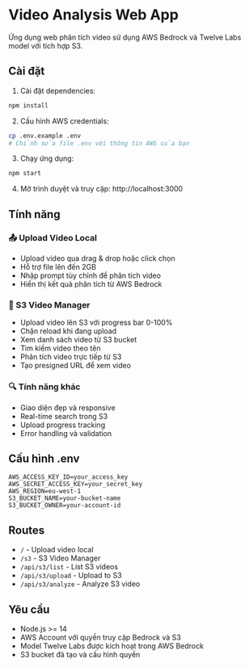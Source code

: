 # Video Analysis Web App

Ứng dụng web phân tích video sử dụng AWS Bedrock và Twelve Labs model với tích hợp S3.

## Cài đặt

1. Cài đặt dependencies:
```bash
npm install
```

2. Cấu hình AWS credentials:
```bash
cp .env.example .env
# Chỉnh sửa file .env với thông tin AWS của bạn
```

3. Chạy ứng dụng:
```bash
npm start
```

4. Mở trình duyệt và truy cập: http://localhost:3000

## Tính năng

### 📤 Upload Video Local
- Upload video qua drag & drop hoặc click chọn
- Hỗ trợ file lên đến 2GB
- Nhập prompt tùy chỉnh để phân tích video
- Hiển thị kết quả phân tích từ AWS Bedrock

### 📁 S3 Video Manager
- Upload video lên S3 với progress bar 0-100%
- Chặn reload khi đang upload
- Xem danh sách video từ S3 bucket
- Tìm kiếm video theo tên
- Phân tích video trực tiếp từ S3
- Tạo presigned URL để xem video

### 🔍 Tính năng khác
- Giao diện đẹp và responsive
- Real-time search trong S3
- Upload progress tracking
- Error handling và validation

## Cấu hình .env

```env
AWS_ACCESS_KEY_ID=your_access_key
AWS_SECRET_ACCESS_KEY=your_secret_key
AWS_REGION=eu-west-1
S3_BUCKET_NAME=your-bucket-name
S3_BUCKET_OWNER=your-account-id
```

## Routes

- `/` - Upload video local
- `/s3` - S3 Video Manager
- `/api/s3/list` - List S3 videos
- `/api/s3/upload` - Upload to S3
- `/api/s3/analyze` - Analyze S3 video

## Yêu cầu

- Node.js >= 14
- AWS Account với quyền truy cập Bedrock và S3
- Model Twelve Labs được kích hoạt trong AWS Bedrock
- S3 bucket đã tạo và cấu hình quyền